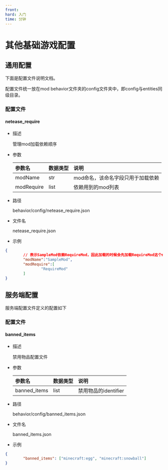 ```yaml
---
front:
hard: 入门
time: 分钟
---
```


# <span id="其他基础游戏配置"></span>其他基础游戏配置

<span id="通用配置"></span>
## 通用配置

下面是配置文件说明文档。

配置文件统一放在mod behavior文件夹的config文件夹中，即config与entities同级目录。

<span id="配置文件"></span>
### 配置文件

<span id="netease_require"></span>
#### netease_require

- 描述

    管理mod加载依赖顺序

- 参数

    | 参数名 | 数据类型 | 说明 |
    | :--- | :--- | :--- |
    | modName | str | mod命名，该命名字段只用于加载依赖 |
    | modRequire | list | 依赖用到的mod列表 |

- 路径

    behavior/config/netease_require.json

- 文件名

    netease_require.json

- 示例

```json
{
        // 表示SampleMod依赖RequireMod，因此加载的时候会先加载RequireMod这个mod
        "modName":"SampleMod",
        "modRequire":[
                "RequireMod"
        ]
}
```

<span id="服务端配置"></span>
## 服务端配置

服务端配置文件定义的配置如下

<span id="配置文件"></span>
### 配置文件

<span id="banned_items"></span>
#### banned_items

- 描述

    禁用物品配置文件

- 参数

    | 参数名 | 数据类型 | 说明 |
    | :--- | :--- | :--- |
    | banned_items | list | 禁用物品的identifier |

- 路径

    behavior/config/banned_items.json

- 文件名

    banned_items.json

- 示例

```json
{
        "banned_items": ["minecraft:egg", "minecraft:snowball"]
}
```

